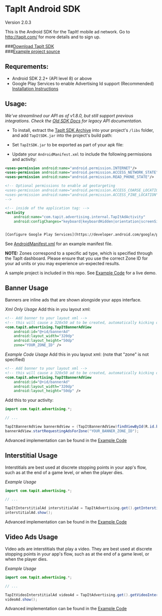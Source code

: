 TapIt Android SDK
=================

Version 2.0.3

This is the Android SDK for the TapIt! mobile ad network. Go to http://tapit.com/ for more details and to sign up.

###[Download TapIt SDK](https://github.com/tapit/TapIt-Android-SDK-Source/raw/master/dist/TapItSDK.zip)<br/>
###[Example project source](https://github.com/tapit/TapIt-Android-SDK-Source/tree/master/src/example)


Requrements:
------------
* Android SDK 2.2+ (API level 8) or above
* Google Play Services to enable Advertising Id support (Recommended) [Installation Instructions](https://developer.android.com/google/play-services/setup.html)

Usage:
------
*We've streamlined our API as of v1.8.0, but still support previous integrations.
 Check the [Old SDK Docs](https://github.com/tapit/TapIt-Android-SDK-Source/blob/master/README_LEGACY.md)
for legacy API documentation.*

* To install, extract the [TapIt SDK Archive](https://github.com/tapit/TapIt-Android-SDK-Source/raw/master/dist/TapItSDK.zip) into your project's `/libs` folder, and add `TapItSDK.jar` into the project's build path:

* Set `TapItSDK.jar` to be exported as part of your apk file:

* Update your `AndroidManifest.xml` to include the following permissions and activity:

````xml
<uses-permission android:name="android.permission.INTERNET"/>
<uses-permission android:name="android.permission.ACCESS_NETWORK_STATE"/>
<uses-permission android:name="android.permission.READ_PHONE_STATE"/>

<!-- Optional permissions to enable ad geotargeting
<uses-permission android:name="android.permission.ACCESS_COARSE_LOCATION"/>
<uses-permission android:name="android.permission.ACCESS_FINE_LOCATION"/>
-->

<!-- inside of the application tag: -->
<activity
    android:name="com.tapit.advertising.internal.TapItAdActivity"
    android:configChanges="keyboard|keyboardHidden|orientation|screenSize" />


[Configure Google Play Services](https://developer.android.com/google/play-services/setup.html) (Recommended)

````
See [AndroidManifest.xml](https://github.com/tapit/TapIt-Android-SDK-Source/blob/master/src/example/AndroidManifest.xml) for an example manifest file.

**NOTE:** Zones correspond to a specific ad type, which is specified through the TapIt dashboard.  Please ensure that you use the correct Zone ID for your ad units or you may experience un-expected results.

A sample project is included in this repo.  See [Example Code](https://github.com/tapit/TapIt-Android-SDK-Source/tree/master/src/example) for a live demo.


Banner Usage
------------
Banners are inline ads that are shown alongside your apps interface.

*Xml Only Usage*
Add this in you layout xml:
````xml
<!-- Add banner to your layout xml -->
<!-- this will cause a 320x50 ad to be created, automatically kicking off ad rotation -->
<com.tapit.advertising.TapItBannerAdView
    android:id="@+id/bannerAd"
    android:layout_width="320dp"
    android:layout_height="50dp"
    zone="YOUR_ZONE_ID" />
````

*Example Code Usage*
Add this in you layout xml: (note that "zone" is not specified)
````xml
<!-- Add banner to your layout xml -->
<!-- this will cause a 320x50 ad to be created, automatically kicking off ad rotation -->
<com.tapit.advertising.TapItBannerAdView
    android:id="@+id/bannerAd"
    android:layout_width="320dp"
    android:layout_height="50dp" />
````

Add this to your activity:
````java
import com.tapit.advertising.*;

// ...

TapItBannerAdView bannerAdView = (TapItBannerAdView)findViewById(R.id.bannerAd);
bannerAdView.startRequestingAdsForZone("YOUR_BANNER_ZONE_ID");
````

Advanced implementation can be found in the [Example Code](https://github.com/tapit/TapIt-Android-SDK-Source/blob/master/src/example/src/com/yourcompany/example/AdvertisingSample.java)


Interstitial Usage
------------------
Interstitials are best used at discrete stopping points in your app's flow, such as at the end of a game level, or when the player dies.

*Example Usage*
````java
import com.tapit.advertising.*;

// ...

TapItInterstitialAd interstitialAd = TapItAdvertising.get().getInterstitialAdForZone(this, "YOUR_INTERSTITIAL_ZONE_ID");
interstitialAd.show();
````

Advanced implementation can be found in the [Example Code](https://github.com/tapit/TapIt-Android-SDK-Source/blob/master/src/example/src/com/yourcompany/example/AdvertisingSample.java)


Video Ads Usage
----------------
Video ads are interstitials that play a video.  They are best used at discrete
stopping points in your app's flow, such as at the end of a game level, or when the player dies.

*Example Usage*
````java
import com.tapit.advertising.*;

// ...

TapItVideoInterstitialAd videoAd = TapItAdvertising.get().getVideoInterstitialAdForZone(this, "YOUR_VIDEO_ZONE_ID");
videoAd.show();
````
Advanced implementation can be found in the [Example Code](https://github.com/tapit/TapIt-Android-SDK-Source/blob/master/src/example/src/com/yourcompany/example/AdvertisingSample.java)
